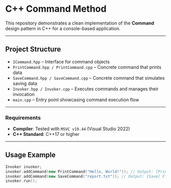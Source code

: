 # C++ Command Method

This repository demonstrates a clean implementation of the **Command** design pattern in C++ for a console-based application.

---

## Project Structure

- `ICommand.hpp` – Interface for command objects  
- `PrintCommand.hpp / PrintCommand.cpp` – Concrete command that prints data  
- `SaveCommand.hpp / SaveCommand.cpp` – Concrete command that simulates saving data  
- `Invoker.hpp / Invoker.cpp` – Executes commands and manages their invocation  
- `main.cpp` – Entry point showcasing command execution flow  

---

### Requirements

- **Compiler**: Tested with `MSVC v19.44` (Visual Studio 2022)  
- **C++ Standard**: C++17 or higher  

---

## Usage Example

```cpp
Invoker invoker;
invoker.addCommand(new PrintCommand("Hello, World!")); // Output: [Print] Hello, World!
invoker.addCommand(new SaveCommand("report.txt")); // Output: [Save] File saved: report.txt
invoker.run();
